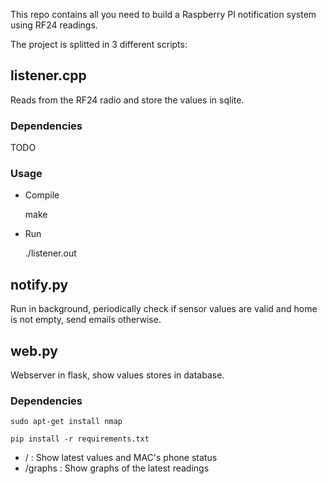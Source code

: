 This repo contains all you need to build a Raspberry PI notification system 
using RF24 readings.

The project is splitted in 3 different scripts:

## listener.cpp

Reads from the RF24 radio and store the values in sqlite.

### Dependencies

TODO

### Usage

* Compile

    make 

* Run

    ./listener.out
    
## notify.py

Run in background, periodically check if sensor values are valid and home is not empty,
send emails otherwise.

## web.py

Webserver in flask, show values stores in database.

### Dependencies

    sudo apt-get install nmap

    pip install -r requirements.txt

* / : Show latest values and MAC's phone status
* /graphs : Show graphs of the latest readings


